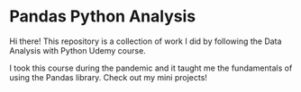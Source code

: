 <h1> Pandas Python Analysis </h1>

Hi there! This repository is a collection of work I did by following the Data Analysis with Python Udemy course. 

I took this course during the pandemic and it taught me the fundamentals of using the Pandas library. Check out my mini projects!

